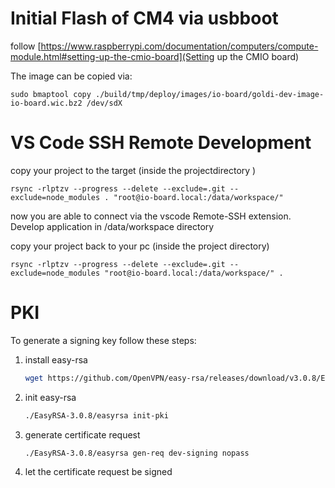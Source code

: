# Initial Flash of CM4 via usbboot

follow [https://www.raspberrypi.com/documentation/computers/compute-module.html#setting-up-the-cmio-board](Setting up the CMIO board)

The image can be copied via:
```
sudo bmaptool copy ./build/tmp/deploy/images/io-board/goldi-dev-image-io-board.wic.bz2 /dev/sdX
```

# VS Code SSH Remote Development

copy your project to the target (inside the projectdirectory )
```
rsync -rlptzv --progress --delete --exclude=.git --exclude=node_modules . "root@io-board.local:/data/workspace/"
```

now you are able to connect via the vscode Remote-SSH extension. Develop application in /data/workspace directory

copy your project back to your pc (inside the project directory)
```
rsync -rlptzv --progress --delete --exclude=.git --exclude=node_modules "root@io-board.local:/data/workspace/" .
```

# PKI

To generate a signing key follow these steps:

1. install easy-rsa

    ```sh
    wget https://github.com/OpenVPN/easy-rsa/releases/download/v3.0.8/EasyRSA-3.0.8.tgz -O - | tar -xz
    ```

2. init easy-rsa

    ```sh
    ./EasyRSA-3.0.8/easyrsa init-pki
    ```

3. generate certificate request

    ```sh
    ./EasyRSA-3.0.8/easyrsa gen-req dev-signing nopass
    ```

4. let the certificate request be signed
